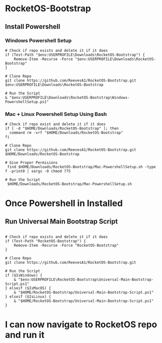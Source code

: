 # RocketOS-Bootstrap

## Install Powershell

### Windows Powershell Setup

```
# Check if repo exists and delete it if it does
if (Test-Path "$env:USERPROFILE\Downloads\RocketOS-Bootstrap") {
    Remove-Item -Recurse -Force "$env:USERPROFILE\Downloads\RocketOS-Bootstrap"
}

# Clone Repo
git clone https://github.com/ReevesA1/RocketOS-Bootstrap.git $env:USERPROFILE\Downloads\RocketOS-Bootstrap

# Run the Script
& "$env:USERPROFILE\Downloads\RocketOS-Bootstrap\Windows-PowershellSetup.ps1"

```

### Mac + Linux Powershell Setup Using Bash

```
# Check if repo exist and delete it if it does
if [ -d "$HOME/Downloads/RocketOS-Bootstrap" ]; then
  command rm -vrf "$HOME/Downloads/RocketOS-Bootstrap"
fi

# Clone Repo
git clone https://github.com/ReevesA1/RocketOS-Bootstrap.git $HOME/Downloads/RocketOS-Bootstrap

# Give Proper Permisions
 find $HOME/Downloads/RocketOS-Bootstrap/Mac-PowershellSetup.sh -type f -print0 | xargs -0 chmod 775

# Run the Script
 $HOME/Downloads/RocketOS-Bootstrap/Mac-PowershellSetup.sh
```

# Once Powershell in Installed

## Run Universal Main Bootstrap Script

```

# Check if repo exists and delete it if it does
if (Test-Path "RocketOS-Bootstrap") {
    Remove-Item -Recurse -Force "RocketOS-Bootstrap"
}

# Clone Repo
git clone https://github.com/ReevesA1/RocketOS-Bootstrap.git

# Run the Script
if ($IsWindows) {
    & "$env:USERPROFILE\RocketOS-Bootstrap\Universal-Main-Bootstrap-Script.ps1"
} elseif ($IsMacOS) {
    & "$HOME/RocketOS-Bootstrap/Universal-Main-Bootstrap-Script.ps1"
} elseif ($IsLinux) {
    & "$HOME/RocketOS-Bootstrap/Universal-Main-Bootstrap-Script.ps1"
}

```

# I can now navigate to RocketOS repo and run it
